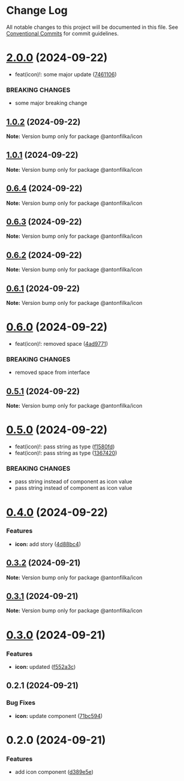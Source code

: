 # Change Log

All notable changes to this project will be documented in this file.
See [Conventional Commits](https://conventionalcommits.org) for commit guidelines.

# [2.0.0](https://github.com/antonfilka/react-components-kit/compare/@antonfilka/icon@1.0.2...@antonfilka/icon@2.0.0) (2024-09-22)


* feat(icon)!: some major update ([7461106](https://github.com/antonfilka/react-components-kit/commit/746110696852f1c4a70a9e893b509618b865f43a))


### BREAKING CHANGES

* some major breaking change





## [1.0.2](https://github.com/antonfilka/react-components-kit/compare/@antonfilka/icon@1.0.1...@antonfilka/icon@1.0.2) (2024-09-22)

**Note:** Version bump only for package @antonfilka/icon





## [1.0.1](https://github.com/antonfilka/react-components-kit/compare/@antonfilka/icon@0.6.4...@antonfilka/icon@1.0.1) (2024-09-22)

**Note:** Version bump only for package @antonfilka/icon





## [0.6.4](https://github.com/antonfilka/react-components-kit/compare/@antonfilka/icon@0.6.3...@antonfilka/icon@0.6.4) (2024-09-22)

**Note:** Version bump only for package @antonfilka/icon





## [0.6.3](https://github.com/antonfilka/react-components-kit/compare/@antonfilka/icon@0.6.2...@antonfilka/icon@0.6.3) (2024-09-22)

**Note:** Version bump only for package @antonfilka/icon





## [0.6.2](https://github.com/antonfilka/react-components-kit/compare/@antonfilka/icon@0.6.1...@antonfilka/icon@0.6.2) (2024-09-22)

**Note:** Version bump only for package @antonfilka/icon





## [0.6.1](https://github.com/antonfilka/react-components-kit/compare/@antonfilka/icon@0.6.0...@antonfilka/icon@0.6.1) (2024-09-22)

**Note:** Version bump only for package @antonfilka/icon





# [0.6.0](https://github.com/antonfilka/react-components-kit/compare/@antonfilka/icon@0.5.1...@antonfilka/icon@0.6.0) (2024-09-22)


* feat(icon)!: removed space ([4ad9771](https://github.com/antonfilka/react-components-kit/commit/4ad977115f4fdd8619a84b62520bd67d5c148d2e))


### BREAKING CHANGES

* removed space from interface





## [0.5.1](https://github.com/antonfilka/react-components-kit/compare/@antonfilka/icon@0.5.0...@antonfilka/icon@0.5.1) (2024-09-22)

**Note:** Version bump only for package @antonfilka/icon





# [0.5.0](https://github.com/antonfilka/react-components-kit/compare/@antonfilka/icon@0.4.0...@antonfilka/icon@0.5.0) (2024-09-22)


* feat(icon)!: pass string as type ([f1580fd](https://github.com/antonfilka/react-components-kit/commit/f1580fdce27ea31a5cbae01f42eac3d18b8719da))
* feat(icon)!: pass string as type ([1367420](https://github.com/antonfilka/react-components-kit/commit/1367420adb36cd821169cf12403e68b5ec069a67))


### BREAKING CHANGES

* pass string instead of component as icon value
* pass string instead of component as icon value





# [0.4.0](https://github.com/antonfilka/react-components-kit/compare/@antonfilka/icon@0.3.2...@antonfilka/icon@0.4.0) (2024-09-22)


### Features

* **icon:** add story ([4d88bc4](https://github.com/antonfilka/react-components-kit/commit/4d88bc4525bf0dc0209e07c46315a12996bd5c8b))





## [0.3.2](https://github.com/antonfilka/react-components-kit/compare/@antonfilka/icon@0.3.1...@antonfilka/icon@0.3.2) (2024-09-21)

**Note:** Version bump only for package @antonfilka/icon





## [0.3.1](https://github.com/antonfilka/react-components-kit/compare/@antonfilka/icon@0.3.0...@antonfilka/icon@0.3.1) (2024-09-21)

**Note:** Version bump only for package @antonfilka/icon





# [0.3.0](https://github.com/antonfilka/react-components-kit/compare/@antonfilka/icon@0.2.1...@antonfilka/icon@0.3.0) (2024-09-21)


### Features

* **icon:** updated ([f552a3c](https://github.com/antonfilka/react-components-kit/commit/f552a3cce014a84b9940f11009fafadd4f95ed90))





## 0.2.1 (2024-09-21)


### Bug Fixes

* **icon:** update component ([71bc594](https://github.com/antonfilka/react-components-kit/commit/71bc594758238c2465d7c173931cfee8ee6b45fa))





# 0.2.0 (2024-09-21)


### Features

* add icon component ([d389e5e](https://github.com/antonfilka/react-components-kit/commit/d389e5edf212a7d067b89ad89f5f6ba1a2247cfb))
